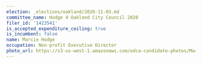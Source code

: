 ```yaml
---
election: _elections/oakland/2020-11-03.md
committee_name: Hodge 4 Oakland City Council 2020
filer_id: '1423541'
is_accepted_expenditure_ceiling: true
is_incumbent: false
name: Marcie Hodge
occupation: Non-profit Executive Director
photo_url: https://s3-us-west-1.amazonaws.com/odca-candidate-photos/Marcie-Hodge.png
---
```

